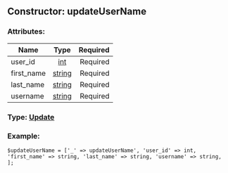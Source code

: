 ## Constructor: updateUserName  

### Attributes:

| Name     |    Type       | Required |
|----------|:-------------:|---------:|
|user\_id|[int](../types/int.md) | Required|
|first\_name|[string](../types/string.md) | Required|
|last\_name|[string](../types/string.md) | Required|
|username|[string](../types/string.md) | Required|


### Type: [Update](../types/Update.md)

### Example:


```
$updateUserName = ['_' => updateUserName', 'user_id' => int, 'first_name' => string, 'last_name' => string, 'username' => string, ];
```
